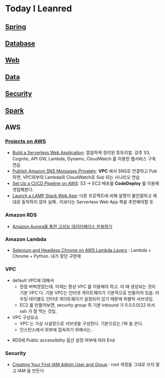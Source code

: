 # Today I Leanred

## [Spring](java/spring.md)

## [Database](java/database.md)

## [Web](web.md)

## [Data](data.md)

## [Security](security.md)

## [Spark](spark.md)

## AWS

### [Projects on AWS](https://aws.amazon.com/getting-started/projects/)

- [Build a Serverless Web Application](https://aws.amazon.com/getting-started/projects/build-serverless-web-app-lambda-apigateway-s3-dynamodb-cognito?trk=gs_card): 깔끔하게 정리된 튜토리얼. 강추 S3, Cognito, API GW, Lambda, Dynamo, CloudWatch 를 이용한 웹서비스 구축 연습
- [Publish Amazon SNS Messages Privately](https://aws.amazon.com/getting-started/projects/publish-sns-message-privately-vpc-ec2-cloudformation-lambda/?trk=gs_card): **VPC** 에서 SNS로 연결하고 Pub하면,  VPC외부의 Lambda와 CloudWatch로 Sub 되는 시나리오 연습
- [Set Up a CI/CD Pipeline on AWS](https://aws.amazon.com/getting-started/projects/set-up-ci-cd-pipeline/): S3 -> EC2 배포를 **CodeDeploy** 를 이용해 셋업해본다.
- [Launch a LAMP Stack Web App](https://aws.amazon.com/getting-started/projects/launch-lamp-web-app/): 다른 프로젝트에 비해 설명이 불친절하고 제대로 동작하지 않아 실패.. 이보다는 Serverless Web App 쪽을 추천해야할 듯

### Amazon RDS

- [Amazon Aurora를 통한 고성능 데이터베이스 운용하기](https://www.youtube.com/watch?v=870L5VLgkj0)

### Amazon Lambda

- [Selenium and Headless Chrome on AWS Lambda Layers](https://hackernoon.com/running-selenium-and-headless-chrome-on-aws-lambda-layers-python-3-6-bd810503c6c3) : Lambda + Chrome + Python. 내가 찾던 구현체

### VPC

* default VPC에 대해서
  - 한참 버벅였었는데. 이제는 항상 VPC 를 이용해야 하고. 이 때 생성되는 것이 기본 VPC 다. 기본 VPC는 인터넷 게이트웨이가 기본적으로 만들어져 있음. 라우팅 테이블도 인터넷 게이트웨이가 설정되어 있기 때문에 퍼블릭 서브넷임.
  - EC2 를 만들어보면, security group 의 기본 inbound 가 0.0.0.0/22 라서 ssh 가 잘 먹는 것임.
* VPC 구성요소
  - VPC 는 가상 사설망으로 서브넷을 구성한다. 기본으로는 /16 을 쓴다.
  - 인스턴스에서 외부에 접속하기 위해서는..
 

- RDS에 Public accessibility 옵션 설정 여부에 따라 End

### Security
* [Creating Your First IAM Admin User and Group](https://docs.aws.amazon.com/IAM/latest/UserGuide/getting-started_create-admin-group.html) : root 계정을 그대로 쓰지 말고 IAM 을 만든다
